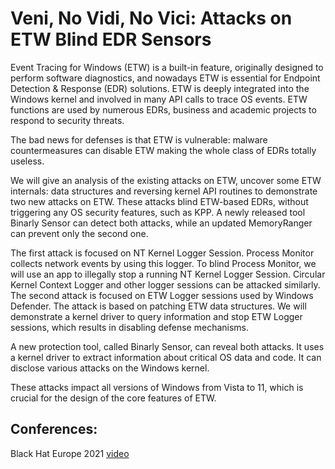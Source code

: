 # Veni, No Vidi, No Vici: Attacks on ETW Blind EDR Sensors

Event Tracing for Windows (ETW) is a built-in feature, originally designed to perform software diagnostics, and nowadays ETW is essential for Endpoint Detection & Response (EDR) solutions. ETW is deeply integrated into the Windows kernel and involved in many API calls to trace OS events. ETW functions are used by numerous EDRs, business and academic projects to respond to security threats.

The bad news for defenses is that ETW is vulnerable: malware countermeasures can disable ETW making the whole class of EDRs totally useless.

We will give an analysis of the existing attacks on ETW, uncover some ETW internals: data structures and reversing kernel API routines to demonstrate two new attacks on ETW. These attacks blind ETW-based EDRs, without triggering any OS security features, such as KPP. A newly released tool Binarly Sensor can detect both attacks, while an updated MemoryRanger can prevent only the second one.

The first attack is focused on NT Kernel Logger Session. Process Monitor collects network events by using this logger. To blind Process Monitor, we will use an app to illegally stop a running NT Kernel Logger Session. Circular Kernel Context Logger and other logger sessions can be attacked similarly.
The second attack is focused on ETW Logger sessions used by Windows Defender. The attack is based on patching ETW data structures. We will demonstrate a kernel driver to query information and stop ETW Logger sessions, which results in disabling defense mechanisms.

A new protection tool, called Binarly Sensor, can reveal both attacks. It uses a kernel driver to extract information about critical OS data and code. It can disclose various attacks on the Windows kernel.

These attacks impact all versions of Windows from Vista to 11, which is crucial for the design of the core features of ETW.

## Conferences:
Black Hat Europe 2021 [video](TBD)
